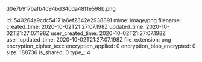 d0e7b917bafb4c94bd340da48f1e598b.png

id: 540264a9cdc54171a6ef2342e2938891
mime: image/png
filename: 
created_time: 2020-10-02T21:27:07.198Z
updated_time: 2020-10-02T21:27:07.198Z
user_created_time: 2020-10-02T21:27:07.198Z
user_updated_time: 2020-10-02T21:27:07.198Z
file_extension: png
encryption_cipher_text: 
encryption_applied: 0
encryption_blob_encrypted: 0
size: 188736
is_shared: 0
type_: 4